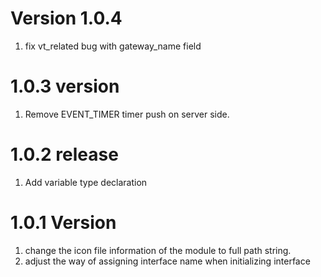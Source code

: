 # Version 1.0.4

1. fix vt_related bug with gateway_name field

# 1.0.3 version

1. Remove EVENT_TIMER timer push on server side.

# 1.0.2 release

1. Add variable type declaration

# 1.0.1 Version

1. change the icon file information of the module to full path string.
2. adjust the way of assigning interface name when initializing interface
